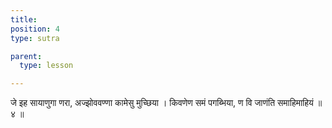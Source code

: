 ```yaml
---
title: 
position: 4
type: sutra

parent:
  type: lesson

---
```


जे इह सायाणुगा णरा, अज्झोववण्णा कामेसु मुच्छिया । 
किवणेण समं पगब्भिया, ण वि जाणंति समाहिमाहियं ॥ ४ ॥